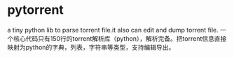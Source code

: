 # pytorrent
a tiny python lib to parse torrent file.it also can edit and dump torrent file.
一个核心代码只有150行的torrent解析库（python），解析完备。把torrent信息直接映射为python的字典，列表，字符串等类型，支持编辑导出。